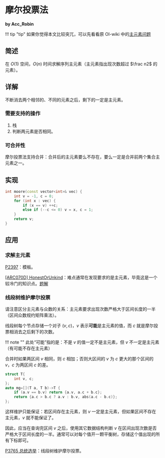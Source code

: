 # 摩尔投票法

**by Acc_Robin**

!!! tip "tip"
    如果你觉得本文比较突兀，可以先看看原 OI-wiki 中的[主元素问题](https://oi-wiki.org/misc/main-element/)

## 简述

在 $O(1)$ 空间，$O(n)$ 时间求解序列主元素（主元素指出现次数超过 $\frac n2$ 的元素）。

## 详解

不断消去两个相邻的、不同的元素之后，剩下的一定是主元素。

### 需要支持的操作

1. 栈
2. 判断两元素是否相同。

### 可合并性

摩尔投票法支持合并：合并后的主元素要么不存在，要么一定是合并前两个集合主元素之一。

## 实现

```cpp
int moore(const vector<int>& vec) {
    int v = -1, c = 0;
    for (int x : vec) {
        if (x == v) ++c;
        else if (--c <= 0) v = x, c = 1;
    }
    return v;
}
```

## 应用

### 求解主元素

[P2397](http://luogu.com.cn/problem/P2397)：模板。

[[ARC070D] HonestOrUnkind](https://www.luogu.com.cn/problem/AT2348)：难点通常在发现要求的是主元素，毕竟这是一个较冷门的知识点。[题解](afoi-wiki/misc/moore/ARC070D)

### 线段树维护摩尔投票

请注意区分主元素与众数的关系：主元素要求出现次数严格大于区间长度的一半（区间众数规约矩阵乘法）。

线段树每个节点存储一个对子 $(v,c)$，$v$ 表示**可能**是主元素的值，而 $c$ 就是摩尔投票相消去之后剩下的次数。

!!! note ""
    此处“可能”指的是：不是 $v$ 的值一定不是主元素，但 $v$ 不一定是主元素（有可能不存在主元素）

合并时如果两区间 $v$ 相同，则 $c$ 相加；否则大区间的 $v$ 为 $c$ 更大的那个区间的 $v$，$c$ 为两区间 $c$ 的差。

```cpp
struct T{
    int v, c;
};
auto mg=[](T a, T b)->T {
    if (a.v == b.v) return {a.v, a.c + b.c};
    return {a.c > b.c ? a.v : b.v, abs(a.c - b.c)};
};
```

这样维护只能保证：若区间存在主元素，则 $v$ 一定是主元素，但如果区间不存在主元素，$v$ 就不能保证了。

因此，应当在查询完区间 $v$ 之后，使用其它数据结构判断 $v$ 在区间出现次数是否严格大于区间长度的一半。通常可以对每个值开一颗平衡树，存储这个值出现的所有下标即可。

[P3765 总统选举](https://www.luogu.com.cn/problem/P3765)：线段树维护摩尔投票。
